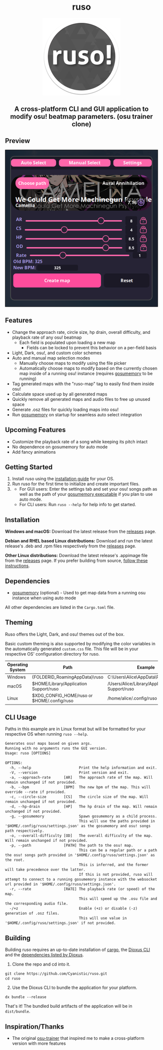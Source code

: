 <h1 align="center">ruso</h1>
<p align="center"> <img src="assets/ruso.png" width="256" height="256" alt-text="ruso-icon"></p>
<h2 align="center">A cross-platform CLI and GUI application to modify osu! beatmap parameters. (osu trainer clone)</h2>

## Preview
<p align="center"> <img src="assets/ruso-gui.png" alt-text="ruso-gui-preview"></p>

## Features
- Change the approach rate, circle size, hp drain, overall difficulty, and playback rate of any osu! beatmap
    - Each field is populated upon loading a new map
        - Fields can be locked to prevent this behavior on a per-field basis
- Light, Dark, osu!, and custom color schemes
- Auto and manual map selection modes
    - Manually choose maps to modify using the file picker
    - Automatically choose maps to modify based on the currently chosen map inside of a running osu! instance (requires [gosumemory](https://github.com/l3lackShark/gosumemory) to be running)
- Tag generated maps with the "ruso-map" tag to easily find them inside osu!
- Calculate space used up by all generated maps
- Quickly remove all generated maps and audio files to free up unused space
- Generate .osz files for quickly loading maps into osu!
- Run [gosumemory](https://github.com/l3lackShark/gosumemory) on startup for seamless auto select integration

## Upcoming Features
- Customize the playback rate of a song while keeping its pitch intact
- No dependence on gosumemory for auto mode
- Add fancy animations

## Getting Started
1. Install ruso using the [installation guide](#installation) for your OS.
2. Run ruso for the first time to initialize and create important files.
3. 
    - For GUI users: Enter the settings tab and set your osu! songs path as well as the path of your [gosumemory executable](#dependencies) if you plan to use auto mode.
    - For CLI users: Run `ruso --help` for help info to get started.


## Installation
**Windows and macOS:**
    Download the latest release from the [releases](https://github.com/Cyanistic/ruso/releases) page.

**Debian and RHEL based Linux distributions:**
    Download and run the latest release's .deb and .rpm files respectively from the [releases](https://github.com/Cyanistic/ruso/releases) page.

**Other Linux distributions:**
    Download the latest release's .appimage file from the [releases](https://github.com/Cyanistic/ruso/releases) page.
If you prefer building from source, [follow these instructions](#building).

## Dependencies
- [gosumemory](https://github.com/l3lackShark/gosumemory) (optional) - Used to get map data from a running osu instance when using auto mode

All other dependencies are listed in the `Cargo.toml` file.

## Theming
Ruso offers the Light, Dark, and osu! themes out of the box. 

Basic custom theming is also supported by modifying the color variables in the automatically generated `custom.css` file. This file will be in your respective OS' configuration directory for ruso.

| Operating System | Path                                        | Example                                       |
|------------------|---------------------------------------------|-----------------------------------------------|
| Windows          | {FOLDERID_RoamingAppData}\ruso              | C:\Users\Alice\AppData\Roaming\ruso           |
| macOS            | $HOME/Library/Application Support/ruso      | /Users/Alice/Library/Application Support/ruso |
| Linux            | $XDG_CONFIG_HOME/ruso or $HOME/.config/ruso | /home/alice/.config/ruso                      |

## CLI Usage
Paths in this example are in Linux format but will be formatted for your respective OS when running `ruso --help`.
```
Generates osu! maps based on given args.
Running with no arguments runs the GUI version.
Usage: ruso [OPTIONS]

OPTIONS:
  -h, --help                      Print the help information and exit.
  -V, --version                   Print version and exit.
  -a, --approach-rate      [AR]   The approach rate of the map. Will remain unchanged if not provided.
  -b, --bpm                [BPM]  The new bpm of the map. This will override --rate if provided.
  -c, --circle-size        [CS]   The circle size of the map. Will remain unchanged if not provided.
  -d, --hp-drain           [HP]   The hp drain of the map. Will remain unchanged if not provided.
  -g, --gosumemory                Spawn gosumemory as a child process.
                                  This will use the paths provided in '$HOME/.config/ruso/settings.json' as the gosumemory and osu! songs path respectively.
  -o, --overall-difficulty [OD]   The overall difficulty of the map. Will remain unchanged if not provided.
  -p, --path               [PATH] The path to the osu! map.
                                  This can be a regular path or a path the osu! songs path provided in '$HOME/.config/ruso/settings.json' as the root.
                                  This is inferred, and the former will take precedence over the latter.
                                  If this is not provided, ruso will attempt to connect to a running gosumemory instance with the websocket url provided in '$HOME/.config/ruso/settings.json'.
  -r, --rate               [RATE] The playback rate (or speed) of the map.
                                  This will speed up the .osu file and the corresponding audio file.
  -/+z                            Enable (+z) or disable (-z) generation of .osz files.
                                  This will use value in '$HOME/.config/ruso/settings.json' if not provided.
```
## Building
Building ruso requires an up-to-date installation of [cargo](https://www.rust-lang.org/tools/install), the [Dioxus CLI](https://dioxuslabs.com/learn/0.4/CLI/installation) and the [dependencies listed by Dioxus](https://dioxuslabs.com/learn/0.4/getting_started/desktop#platform-specific-dependencies).

1. Clone the repo and cd into it.
```
git clone https://github.com/Cyanistic/ruso.git
cd ruso
```
2. Use the Dioxus CLI to bundle the application for your platform.
```
dx bundle --release
```
That's it! The bundled build artifacts of the application will be in `dist/bundle`. 

## Inspiration/Thanks
- The original [osu-trainer](https://github.com/FunOrange/osu-trainer) that inspired me to make a cross-platform version with more features
